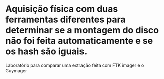 # Aquisição física com duas ferramentas diferentes para determinar se a montagem do disco não foi feita automaticamente e se os hash são iguais. 

Laboratório  para comparar uma extração feita com FTK imager e o Guymager 
